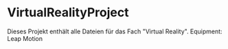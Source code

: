# VirtualRealityProject
Dieses Projekt enthält alle Dateien für das Fach "Virtual Reality". Equipment: Leap Motion

